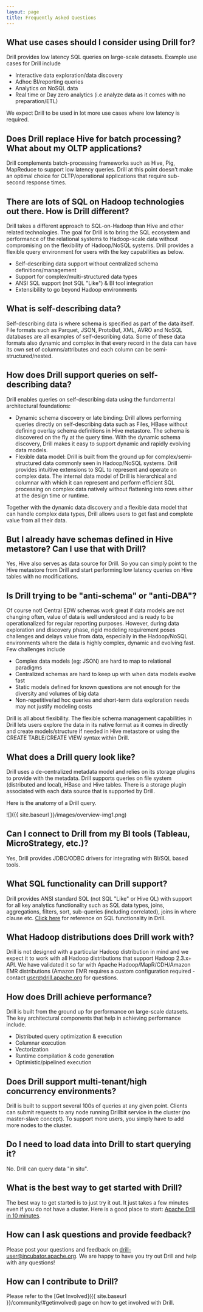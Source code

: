 ```yaml
---
layout: page
title: Frequently Asked Questions
---
```

## What use cases should I consider using Drill for?

Drill provides low latency SQL queries on large-scale datasets. Example use cases for Drill include

* Interactive data exploration/data discovery
* Adhoc BI/reporting queries
* Analytics on NoSQL data
* Real time or Day zero analytics (i.e analyze data as it comes with no preparation/ETL)

We expect Drill to be used in lot more use cases where low latency is required.

## Does Drill replace Hive for batch processing? What about my OLTP applications?

Drill complements batch-processing frameworks such as Hive, Pig, MapReduce to support low latency queries. Drill at this point doesn't make an optimal choice for OLTP/operational applications that require sub-second response times.

## There are lots of SQL on Hadoop technologies out there. How is Drill different?

Drill takes a different approach to SQL-on-Hadoop than Hive and other related technologies. The goal for Drill is to bring the SQL ecosystem and performance of the relational systems to Hadoop-scale data without compromising on the flexibility of Hadoop/NoSQL systems. Drill provides a flexible query environment for users with the key capabilities as below.

* Self-describing data support without centralized schema definitions/management
* Support for complex/multi-structured data types
* ANSI SQL support (not SQL "Like") & BI tool integration
* Extensibility to go beyond Hadoop environments

## What is self-describing data?

Self-describing data is where schema is specified as part of the data itself. File formats such as Parquet, JSON, ProtoBuf, XML, AVRO and NoSQL databases are all examples of self-describing data. Some of these data formats also dynamic and complex in that every record in the data can have its own set of columns/attributes and each column can be semi-structured/nested.

## How does Drill support queries on self-describing data?

Drill enables queries on self-describing data using the fundamental architectural foundations:

* Dynamic schema discovery or late binding:  Drill allows performing queries directly on self-describing data such as Files, HBase without defining overlay schema definitions in Hive metastore.  The schema is discovered on the fly at the query time. With the dynamic schema discovery, Drill makes it easy to support dynamic and rapidly evolving data models.
* Flexible data model:  Drill is built from the ground up for complex/semi-structured data commonly seen in Hadoop/NoSQL systems. Drill provides intuitive extensions to SQL to represent and operate on complex data. The internal data model of Drill is hierarchical and columnar with which it can represent and perform efficient SQL processing on complex data natively without flattening into rows either at the design time or runtime.

Together with the dynamic data discovery and a flexible data model that can handle complex data types, Drill allows users to get fast and complete value from all their data.

## But I already have schemas defined in Hive metastore? Can I use that with Drill?

Yes, Hive also serves as data source for Drill. So you can simply point to the Hive metastore from Drill and start performing low latency queries on Hive tables with no modifications.

## Is Drill trying to be "anti-schema" or "anti-DBA"?

Of course not! Central EDW schemas work great if data models are not changing often, value of data is well understood and is ready to be operationalized for regular reporting purposes. However, during data exploration and discovery phase, rigid modeling requirement poses challenges and delays value from data, especially in the Hadoop/NoSQL environments where the data is highly complex, dynamic and evolving fast. Few challenges include

* Complex data models (eg: JSON)  are hard to map to relational paradigms
* Centralized schemas are hard to keep up with when data models evolve fast
* Static models defined for known questions are not enough for the diversity and volumes of big data
* Non-repetitive/ad hoc queries and short-term data exploration needs may not justify modeling costs

Drill is all about flexibility. The flexible schema management capabilities in Drill lets users explore the data in its native format as it comes in directly and create models/structure if needed in Hive metastore or using the CREATE TABLE/CREATE VIEW syntax within Drill.

## What does a Drill query look like?

Drill uses a de-centralized metadata model and relies on its storage plugins to provide with the metadata. Drill supports queries on file system (distributed and local), HBase and Hive tables. There is a storage plugin associated with each data source that is supported by Drill.

Here is the anatomy of a Drill query.

![]({{ site.baseurl }}/images/overview-img1.png)

## Can I connect to Drill from my BI tools (Tableau, MicroStrategy, etc.)?

Yes, Drill provides JDBC/ODBC drivers for integrating with BI/SQL based tools.

## What SQL functionality can Drill support?

Drill provides ANSI standard SQL (not SQL "Like" or Hive QL) with support for all key analytics functionality such as SQL data types, joins, aggregations, filters, sort, sub-queries (including correlated), joins in where clause etc. [Click here](https://cwiki.apache.org/confluence/display/DRILL/SQL+Reference) for reference on SQL functionality in Drill.

## What Hadoop distributions does Drill work with?

Drill is not designed with a particular Hadoop distribution in mind and we expect it to work with all Hadoop distributions that support Hadoop 2.3.x+ API. We have validated it so far with Apache Hadoop/MapR/CDH/Amazon EMR distributions (Amazon EMR requires a custom configuration required - contact <user@drill.apache.org> for questions.

## How does Drill achieve performance?

Drill is built from the ground up for performance on large-scale datasets. The key architectural components that help in achieving performance include.

* Distributed query optimization & execution
* Columnar execution
* Vectorization
* Runtime compilation & code generation
* Optimistic/pipelined execution

## Does Drill support multi-tenant/high concurrency environments?

Drill is built to support several 100s of queries at any given point. Clients can submit requests to any node running Drillbit service in the cluster (no master-slave concept). To support more users, you simply have to add more nodes to the cluster.

## Do I need to load data into Drill to start querying it?

No. Drill can query data "in situ".

## What is the best way to get started with Drill?

The best way to get started is to just try it out. It just takes a few minutes even if you do not have a cluster. Here is a good place to start: [Apache Drill in 10 minutes](https://cwiki.apache.org/confluence/display/DRILL/Apache+Drill+in+10+Minutes).

## How can I ask questions and provide feedback?

Please post your questions and feedback on <drill-user@incubator.apache.org>. We are happy to have you try out Drill and help with any questions!

## How can I contribute to Drill?

Please refer to the [Get Involved]({{ site.baseurl }}/community/#getinvolved) page on how to get involved with Drill.
